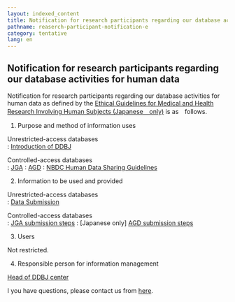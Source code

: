 ```yaml
---
layout: indexed_content
title: Notification for research participants regarding our database activities for human data
pathname: reaserch-participant-notification-e
category: tentative
lang: en
---
```


## Notification for research participants regarding our database activities for human data

Notification for research participants regarding our database activities
for human data as defined by the [Ethical Guidelines for Medical and
Health Research Involving Human Subjects (Japanese　only)](http://www.lifescience.mext.go.jp/bioethics/ekigaku.html) is as　follows.

1. Purpose and method of information uses

Unrestricted-access databases  
: [Introduction of DDBJ](aboutus-e.html#mission)

Controlled-access databases  
: [JGA](/jga/index-e.html)
: [AGD](/agd/index-e.html)
: [NBDC Human Data Sharing Guidelines](https://humandbs.biosciencedbc.jp/en/guidelines/data-sharing-guidelines)

2. Information to be used and provided

Unrestricted-access databases  
: [Data Submission](/services/index.html)

Controlled-access databases  
: [JGA submission steps](/jga/submission-step-e.html)
: [Japanese only] [AGD submission steps](/agd/submission-step.html)

3. Users

Not restricted.

4. Responsible person for information management

[Head of DDBJ center](staff-e.html)

I you have questions, please contact us from [here](contact-e.html).
